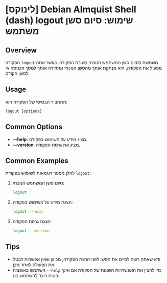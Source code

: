 # [לינוקס] Debian Almquist Shell (dash) logout שימוש: סיום סשן משתמש

## Overview
הפקודה `logout` משמשת לסיום סשן המשתמש הנוכחי בשורת הפקודה. כאשר אתה מפעיל את הפקודה, היא מנתקת אותך מהסשן הנוכחי ומחזירה אותך למסך הכניסה או לסשן הקודם.

## Usage
התחביר הבסיסי של הפקודה הוא:

```
logout [options]
```

## Common Options
- **--help**: מציג מידע על השימוש בפקודה.
- **--version**: מציג את גרסת הפקודה.

## Common Examples
להלן מספר דוגמאות לשימוש בפקודת `logout`:

1. סיום סשן המשתמש הנוכחי:
   ```sh
   logout
   ```

2. הצגת מידע על השימוש בפקודה:
   ```sh
   logout --help
   ```

3. הצגת גרסת הפקודה:
   ```sh
   logout --version
   ```

## Tips
- ודא שאתה רוצה לסיים את הסשן לפני הרצת הפקודה, מכיוון שאין אפשרות לבטל את הפעולה לאחר מכן.
- השתמש באופציה `--help` כדי להבין את האפשרויות השונות של הפקודה אם אינך בטוח כיצד להשתמש בה.
